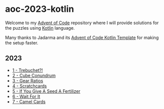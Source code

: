 # aoc-2023-kotlin

Welcome to my [Advent of Code][aoc] repository where I will provide solutions for the puzzles using [Kotlin][kotlin] language.

Many thanks to Jadarma and its [Advent of Code Kotlin Template][template] for making the setup faster.

## 2023
- [1 - Trebuchet?!](https://github.com/piurizza/advent-of-code-kotlin/blob/main/solutions/aockt/y2023/Y2023D01.kt)
- [2 - Cube Conundrum](https://github.com/piurizza/advent-of-code-kotlin/blob/main/solutions/aockt/y2023/Y2023D02.kt)
- [3 - Gear Ratios](https://github.com/piurizza/advent-of-code-kotlin/blob/main/solutions/aockt/y2023/Y2023D03.kt)
- [4 - Scratchcards](https://github.com/piurizza/advent-of-code-kotlin/blob/main/solutions/aockt/y2023/Y2023D04.kt)
- [5 - If You Give A Seed A Fertilizer](https://github.com/piurizza/advent-of-code-kotlin/blob/main/solutions/aockt/y2023/Y2023D05.kt)
- [6 - Wait For It](https://github.com/piurizza/advent-of-code-kotlin/blob/main/solutions/aockt/y2023/Y2023D06.kt)
- [7 - Camel Cards](https://github.com/piurizza/advent-of-code-kotlin/blob/main/solutions/aockt/y2023/Y2023D07.kt)

[aoc]: https://adventofcode.com
[github]: https://github.com/piurizza
[kotlin]: https://kotlinlang.org
[template]: https://github.com/Jadarma/advent-of-code-kotlin-template